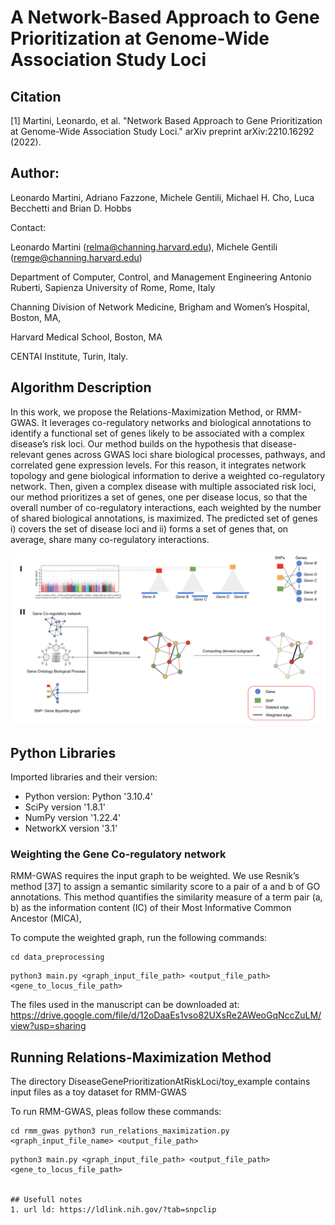 # A Network-Based Approach to Gene Prioritization at Genome-Wide Association Study Loci

## Citation 

[1] Martini, Leonardo, et al. "Network Based Approach to Gene Prioritization at Genome-Wide Association Study Loci." arXiv preprint arXiv:2210.16292 (2022).

## Author: 

Leonardo Martini, Adriano Fazzone, Michele Gentili, Michael H. Cho, Luca Becchetti and Brian D. Hobbs

Contact:

Leonardo Martini (relma@channing.harvard.edu),  Michele Gentili (remge@channing.harvard.edu)

Department of Computer, Control, and Management Engineering Antonio Ruberti, Sapienza University of Rome, Rome, Italy

Channing Division of Network Medicine, Brigham and Women’s Hospital, Boston, MA,

Harvard Medical School, Boston, MA

CENTAI Institute, Turin, Italy.



## Algorithm Description

In this work, we propose the Relations-Maximization Method, or RMM-GWAS. It leverages co-regulatory networks and biological annotations to identify a functional set of genes likely to be associated with a complex disease’s risk loci. Our method builds on the hypothesis that disease-relevant genes across GWAS loci share biological processes, pathways, and correlated gene expression levels. For this reason, it integrates network topology and gene biological information to derive a weighted co-regulatory network. Then, given a complex disease with multiple associated risk loci, our method prioritizes a set of genes, one per disease locus, so that the overall number of co-regulatory interactions, each weighted by the number of shared biological annotations, is maximized. The predicted set of genes i) covers the set of disease loci and ii) forms a set of genes that, on average, share many co-regulatory interactions.


![alt text](https://github.com/LeoM93/DiseaseGenePrioritizationAtRiskLoci/blob/main/img/algorithm.png?raw=true)


## Python Libraries
Imported libraries and their version:

 - Python version: Python '3.10.4'
 - SciPy version '1.8.1'
 - NumPy version '1.22.4'
 - NetworkX version '3.1'

### Weighting the Gene Co-regulatory network

RMM-GWAS requires the input graph to be weighted. We use Resnik’s method [37] to assign a semantic similarity score to a pair of a and b of GO annotations. This method quantifies the similarity measure of a term pair (a, b) as the information content (IC) of their Most Informative Common Ancestor (MICA),

To compute the weighted graph, run the following commands:

 ```
 cd data_preprocessing
 ```
 
 ```
 python3 main.py <graph_input_file_path> <output_file_path> <gene_to_locus_file_path>
 ```
The files used in the manuscript can be downloaded at: https://drive.google.com/file/d/12oDaaEs1vso82UXsRe2AWeoGqNccZuLM/view?usp=sharing

## Running Relations-Maximization Method

The directory DiseaseGenePrioritizationAtRiskLoci/toy_example contains input files as a toy dataset for RMM-GWAS

To run RMM-GWAS, pleas follow these commands:

 ```
 cd rmm_gwas python3 run_relations_maximization.py <graph_input_file_name> <output_file_path>
 ```
 
 ```
 python3 main.py <graph_input_file_path> <output_file_path> <gene_to_locus_file_path>


## Usefull notes
1. url ld: https://ldlink.nih.gov/?tab=snpclip

